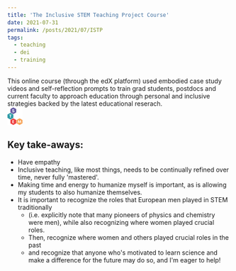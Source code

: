 ```yaml
---
title: 'The Inclusive STEM Teaching Project Course'
date: 2021-07-31
permalink: /posts/2021/07/ISTP
tags:
  - teaching
  - dei
  - training
---
```


This online course (through the edX platform) used embodied case study videos and self-reflection prompts to train grad students, postdocs and current faculty to approach education through personal and inclusive strategies backed by the latest educational reserach. 
<br/><a href="https://www.inclusivestemteaching.org/" class="image" id="ISTP"><img src="/images/ISTP.png" alt="" height="40px" /></a>

Key take-aways:
------
* Have empathy
* Inclusive teaching, like most things, needs to be continually refined over time, never fully 'mastered'.
* Making time and energy to humanize myself is important, as is allowing my students to also humanize themselves.
* It is important to recognize the roles that European men played in STEM traditionally 
  * (i.e. explicitly note that many pioneers of physics and chemistry were men), while also recognizing where women played crucial roles.
  * Then, recognize where women and others played crucial roles in the past
  * and recognize that anyone who's motivated to learn science and make a difference for the future may do so, and I'm eager to help!
